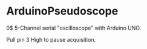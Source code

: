 # ArduinoPseudoscope
0$ 5-Channel serial "oscilloscope" with Arduino UNO.

Pull pin 3 High to pause acquisition.
